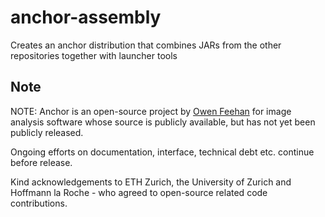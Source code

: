 # anchor-assembly

Creates an anchor distribution that combines JARs from the other repositories together with launcher tools

## Note

NOTE: Anchor is an open-source project by [Owen Feehan](http://www.owenfeehan.com) for image analysis software whose source is publicly available, but has not yet been publicly released.

Ongoing efforts on documentation, interface, technical debt etc. continue before release.

Kind acknowledgements to ETH Zurich, the University of Zurich and Hoffmann la Roche - who agreed to open-source related code contributions.